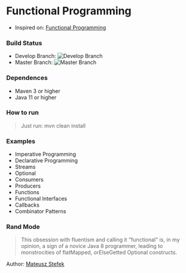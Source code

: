 # Functional Programming #

* Inspired on: [Functional Programming](https://github.com/amigoscode/java-functional-programming)

### Build Status
* Develop Branch: ![Develop Branch](https://github.com/oseasjs/functional-programming/workflows/Build/badge.svg?branch=develop)
* Master Branch: ![Master Branch](https://github.com/oseasjs/functional-programming/workflows/Build/badge.svg?branch=master)

### Dependences

* Maven 3 or higher
* Java 11 or higher

### How to run

> Just run: mvn clean install 

### Examples ###

* Imperative Programming
* Declarative Programming
* Streams
* Optional
* Consumers
* Producers
* Functions
* Functional Interfaces
* Callbacks
* Combinator Patterns

### Rand Mode

> This obsession with fluentism and calling it "functional" is, in my opinion, a sign of a novice Java 8 programmer, leading to monstrocities of flatMapped, orElseGetted Optional constructs.
>
Author: [Mateusz Stefek](https://codereview.stackexchange.com/questions/214147/a-more-functional-try-catch-construct-in-java/214225)
